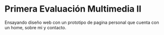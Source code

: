 # Primera Evaluación Multimedia II
Ensayando diseño web con un prototipo de pagina personal que cuenta con un home, sobre mi y contacto.
